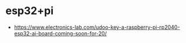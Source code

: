 # esp32+pi

* https://www.electronics-lab.com/udoo-key-a-raspberry-pi-rp2040-esp32-ai-board-coming-soon-for-20/
